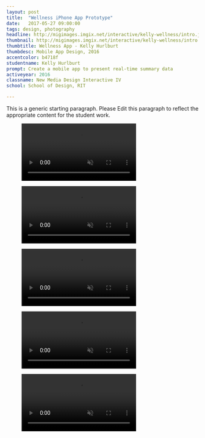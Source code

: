 ```yaml
---
layout: post
title:  "Wellness iPhone App Prototype"
date:   2017-05-27 09:00:00
tags: design, photography
headline: http://migimages.imgix.net/interactive/kelly-wellness/intro.jpg?fm=pjpg&h=400&fit=crop&crop=fp&fp-y=.46&auto=format
thumbnail: http://migimages.imgix.net/interactive/kelly-wellness/intro.jpg?fit=crop&fm=pjpg&q=85&chromasub=444
thumbtitle: Wellness App - Kelly Hurlburt
thumbdesc: Mobile App Design, 2016
accentcolor: b4718f
studentname: Kelly Hurlburt
prompt: Create a mobile app to present real-time summary data
activeyear: 2016
classname: New Media Design Interactive IV
school: School of Design, RIT

---
```


<section>
<p>This is a generic starting paragraph. Please Edit this paragraph to reflect the appropriate content for the student work.</p>


<figure class="vertical large">
<video preload="none" 
playsinline autoplay muted controls loop src="http://students.miggi.me/media/anchor/Personal-Info-Input_1.mp4">
	<source src="http://students.miggi.me/media/anchor/Personal-Info-Input_1.mp4" type="video/mp4">
</video>
</figure>

<figure class="vertical large">
<video preload="none" 
playsinline autoplay muted controls loop src="http://students.miggi.me/media/anchor/Record-Energy_1.mp4">
	<source src="http://students.miggi.me/media/anchor/Record-Energy_1.mp4" type="video/mp4">
</video>
</figure>

<figure class="vertical large">
<video preload="none" 
playsinline autoplay muted controls loop src="http://students.miggi.me/media/anchor/Record-Meal_1.mp4">
	<source src="http://students.miggi.me/media/anchor/Record-Meal_1.mp4" type="video/mp4">
</video>
</figure>

<figure class="vertical large">
<video preload="none" 
playsinline autoplay muted controls loop src="http://students.miggi.me/media/anchor/Set-Goals_1.mp4">
	<source src="http://students.miggi.me/media/anchor/Set-Goals_1.mp4" type="video/mp4">
</video>
</figure>

<figure class="vertical large">
<video preload="none" 
playsinline autoplay muted controls loop src="http://students.miggi.me/media/anchor/View-Health-Log_1.mp4">
	<source src="http://students.miggi.me/media/anchor/View-Health-Log_1.mp4" type="video/mp4">
</video>
</figure>
</section>



